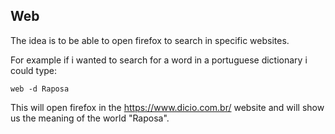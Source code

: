 ## Web

The idea is to be able to open firefox to search in specific websites.

For example if i wanted to search for a word in a portuguese dictionary i could type:

```shell
web -d Raposa
```

This will open firefox in the https://www.dicio.com.br/ website and will show us the meaning of the world "Raposa".
